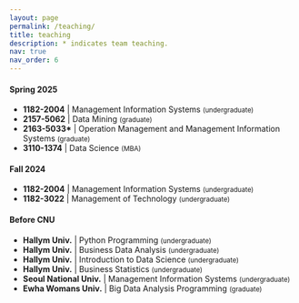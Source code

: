 ```yaml
---
layout: page
permalink: /teaching/
title: teaching
description: * indicates team teaching.
nav: true
nav_order: 6
---
```


<h4>Spring 2025</h4>

<ul>
  <li><strong>1182-2004</strong> | Management Information Systems <small>(undergraduate)</small></li>
  <li><strong>2157-5062</strong> | Data Mining <small>(graduate)</small></li>
  <li><strong>2163-5033*</strong> | Operation Management and Management Information Systems <small>(graduate)</small></li>
  <li><strong>3110-1374</strong> | Data Science <small>(MBA)</small></li>
</ul>


<h4>Fall 2024</h4>

<ul>
  <li><strong>1182-2004</strong> | Management Information Systems <small>(undergraduate)</small></li>
  <li><strong>1182-3022</strong> | Management of Technology <small>(undergraduate)</small></li>
</ul>


<h4>Before CNU</h4>

<ul>
  <li><strong>Hallym Univ.</strong> | Python Programming <small>(undergraduate)</small></li>
  <li><strong>Hallym Univ.</strong> | Business Data Analysis <small>(undergraduate)</small></li>
  <li><strong>Hallym Univ.</strong> | Introduction to Data Science <small>(undergraduate)</small></li>
  <li><strong>Hallym Univ.</strong> | Business Statistics <small>(undergraduate)</small></li>
  <li><strong>Seoul National Univ.</strong> | Management Information Systems <small>(undergraduate)</small></li>
  <li><strong>Ewha Womans Univ.</strong> | Big Data Analysis Programming <small>(graduate)</small></li>
</ul>
